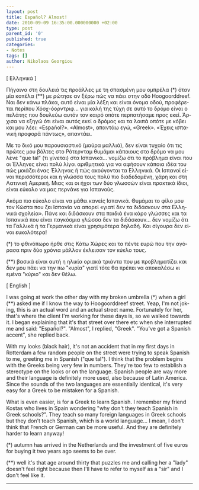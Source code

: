 ```yaml
---
layout: post
title: Español? Almost!
date: 2010-09-09 16:35:00.000000000 +02:00
type: post
parent_id: '0'
published: true
categories:
- Notes
tags: []
author: Nikolaos Georgiou
---
```

<div class="col2" lang="el">
<div class="lang">[ Ελληνικά ]</div>

Πήγαινα στη δουλειά τις προάλλες με τη σπασμένη μου ομπρέλα (*) όταν μία κοπέλα (**) με ρώτησε αν ξέρω πώς να πάει στην οδό Hoogoorddreef. Ναι δεν κάνω πλάκα, αυτό είναι μία λέξη και είναι όνομα οδού, προφέρεται περίπου Χόοχ-όορντριφ... για καλή της τύχη σε αυτό το δρόμο είναι ο πελάτης που δουλεύω αυτόν τον καιρό οπότε περπατήσαμε προς εκεί. Άρχισα να εξηγώ ότι είναι αυτός εκεί ο δρόμος και τα λοιπά οπότε με κόβει και μου λέει: «Español?». «Almost», απαντάω εγώ, «Greek». «Έχεις ισπανική προφορά πάντως», απαντάει.

Με το δικό μου παρουσιαστικό (μαύρα μαλλιά), δεν είναι τυχαίο ότι τις πρώτες μου βόλτες στο Ρότερνταμ θυμάμαι κάποιους στο δρόμο να μου λένε "que tal" (τι γίνεται) στα Ισπανικά... νομίζω ότι το πρόβλημα είναι που οι Έλληνες είναι πολύ λίγοι αριθμητικά για να αφήσουν κάποια ιδέα του πώς μοιάζει ένας Έλληνας ή πώς ακούγονται τα Ελληνικά. Οι Ισπανοί είναι περισσότεροι και η γλώσσα τους πολύ πιο διαδεδομένη, χάρη και στη Λατινική Αμερική. Μιας και οι ήχοι των δύο γλωσσών είναι πρακτικά ίδιοι, είναι εύκολο να μας περνάνε για Ισπανούς.

Ακόμα πιο εύκολο είναι να μάθει κανείς Ισπανικά. Θυμάμαι το φίλο μου τον Κώστα που ζει Ισπανία να απορεί «γιατί δεν τα διδάσκουν στα Ελληνικά σχολεία». Πάνε και διδάσκουν στα παιδιά ένα κάρο γλώσσες και τα Ισπανικά που είναι παγκόσμια γλώσσα δεν τα διδάσκουν... δεν νομίζω ότι τα Γαλλικά ή τα Γερμανικά είναι χρησιμότερα δηλαδή. Και σίγουρα δεν είναι ευκολότερα!

(*) το φθινόπωρο ήρθε στις Κάτω Χώρες και τα πέντε ευρώ που την αγόρασα πριν δύο χρόνια μάλλον έκλεισαν τον κύκλο τους.

(**) βασικά είναι αυτή η ηλικία οριακά τριάντα που με προβληματίζει και δεν μου πάει να την πω "κυρία" γιατί τότε θα πρέπει να αποκαλέσω κι εμένα "κύριο" και δεν θέλω.
</div>
<div class="col2-right" lang="en">
<div class="lang">[ English ]</div>

I was going at work the other day with my broken umbrella (*) when a girl (**) asked me if I know the way to Hoogoorddreef street. Yeap, I'm not joking, this is an actual word and an actual street name. Fortunately for her, that's where the client I'm working for these days is, so we walked towards it. I began explaining that it's that street over there etc when she interrupted me and said: "Español?". "Almost", I replied, "Greek". "You've got a Spanish accent", she replied back.

With my looks (black hair), it's not an accident that in my first days in Rotterdam a few random people on the street were trying to speak Spanish to me, greeting me in Spanish ("que tal"). I think that the problem begins with the Greeks being very few in numbers. They're too few to establish a stereotype on the looks or on the language. Spanish people are way more and their language is definitely more used, also because of Latin America. Since the sounds of the two languages are essentially identical, it's very easy for a Greek to be mistaken for a Spanish.

What is even easier, is for a Greek to learn Spanish. I remember my friend Kostas who lives in Spain wondering "why don't they teach Spanish in Greek schools?". They teach so many foreign languages in Greek schools but they don't teach Spanish, which is a world language... I mean, I don't think that French or German can be more useful. And they are definitely harder to learn anyway!

(*) autumn has arrived in the Netherlands and the investment of five euros for buying it two years ago seems to be over.

(**) well it's that age around thirty that puzzles me and calling her a "lady" doesn't feel right because then I'll have to refer to myself as a "sir" and I don't feel like it.
</div>
<hr class="clear" />
